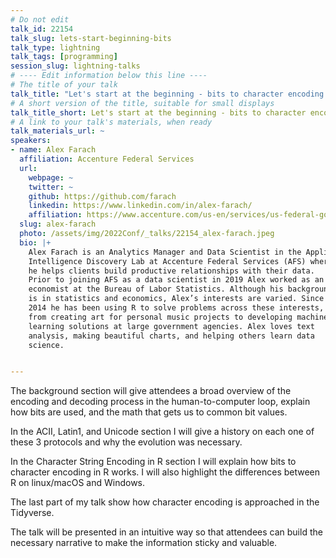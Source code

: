 ```yaml
---
# Do not edit
talk_id: 22154
talk_slug: lets-start-beginning-bits
talk_type: lightning
talk_tags: [programming]
session_slug: lightning-talks
# ---- Edit information below this line ----
# The title of your talk
talk_title: "Let's start at the beginning - bits to character encoding in R"
# A short version of the title, suitable for small displays
talk_title_short: Let's start at the beginning - bits to character encoding in R
# A link to your talk's materials, when ready
talk_materials_url: ~
speakers:
- name: Alex Farach
  affiliation: Accenture Federal Services
  url:
    webpage: ~
    twitter: ~
    github: https://github.com/farach
    linkedin: https://www.linkedin.com/in/alex-farach/
    affiliation: https://www.accenture.com/us-en/services/us-federal-government/artificial-intelligence
  slug: alex-farach
  photo: /assets/img/2022Conf/_talks/22154_alex-farach.jpeg
  bio: |+
    Alex Farach is an Analytics Manager and Data Scientist in the Applied
    Intelligence Discovery Lab at Accenture Federal Services (AFS) where
    he helps clients build productive relationships with their data.
    Prior to joining AFS as a data scientist in 2019 Alex worked as an
    economist at the Bureau of Labor Statistics. Although his background
    is in statistics and economics, Alex’s interests are varied. Since
    2014 he has been using R to solve problems across these interests,
    from creating art for personal music projects to developing machine
    learning solutions at large government agencies. Alex loves text
    analysis, making beautiful charts, and helping others learn data
    science.


---
```


<!-- ABSTRACT ----
Please write abstract below. You may use simple markdown (links, code style, bold, italics)
-->

The background section will give attendees a broad overview of the encoding and
decoding process in the human-to-computer loop, explain how bits are used, and
the math that gets us to common bit values.

In the ACII, Latin1, and Unicode section I will give a history on each one of
these 3 protocols and why the evolution was necessary.

In the Character String Encoding in R section I will explain how bits to
character encoding in R works. I will also highlight the differences between R
on linux/macOS and Windows.

The last part of my talk show how character encoding is approached in the
Tidyverse.

The talk will be presented in an intuitive way so that attendees can build the
necessary narrative to make the information sticky and valuable.

